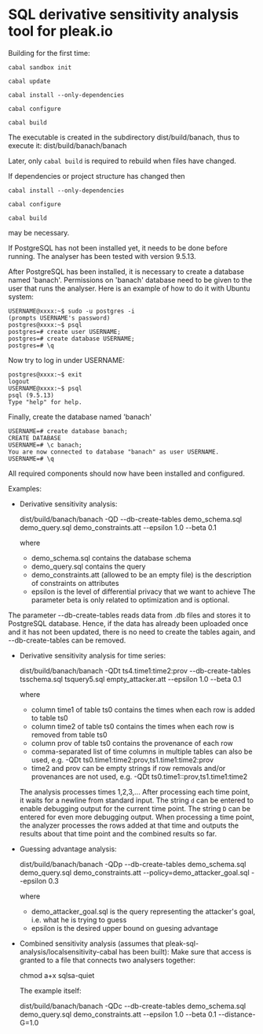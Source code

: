 # SQL derivative sensitivity analysis tool for pleak.io

Building for the first time:

`cabal sandbox init`

`cabal update`

`cabal install --only-dependencies`

`cabal configure`

`cabal build`

The executable is created in the subdirectory dist/build/banach, thus to execute it:
    dist/build/banach/banach

Later, only 
`cabal build`
is required to rebuild when files have changed.

If dependencies or project structure has changed then

`cabal install --only-dependencies`

`cabal configure`

`cabal build`

may be necessary.


If PostgreSQL has not been installed yet, it needs to be done before running. The analyser has been tested with version 9.5.13.

After PostgreSQL has been installed, it is necessary to create a database named 'banach'.
Permissions on 'banach' database need to be given to the user that runs the analyser.
Here is an example of how to do it with Ubuntu system:

    USERNAME@xxxx:~$ sudo -u postgres -i
    (prompts USERNAME's password)
    postgres@xxxx:~$ psql
    postgres=# create user USERNAME;
    postgres=# create database USERNAME;
    postgres=# \q

Now try to log in under USERNAME:

    postgres@xxxx:~$ exit
    logout
    USERNAME@xxxx:~$ psql
    psql (9.5.13)
    Type "help" for help.

Finally, create the database named 'banach'

    USERNAME=# create database banach;
    CREATE DATABASE
    USERNAME=# \c banach;
    You are now connected to database "banach" as user USERNAME.
    USERNAME=# \q

All required components should now have been installed and configured.

Examples:

 * Derivative sensitivity analysis:

      dist/build/banach/banach -QD --db-create-tables demo_schema.sql demo_query.sql demo_constraints.att --epsilon 1.0 --beta 0.1

   where
    - demo_schema.sql contains the database schema
    - demo_query.sql contains the query
    - demo_constraints.att (allowed to be an empty file) is the description of constraints on attributes
    - epsilon is the level of differential privacy that we want to achieve
    The parameter beta is only related to optimization and is optional.

The parameter --db-create-tables reads data from .db files and stores it to PostgreSQL database. Hence, if the data has already been uploaded once and it has not been updated, there is no need to create the tables again, and --db-create-tables can be removed.

 * Derivative sensitivity analysis for time series:

      dist/build/banach/banach -QDt ts4.time1:time2:prov --db-create-tables tsschema.sql tsquery5.sql empty_attacker.att --epsilon 1.0 --beta 0.1

   where
   - column time1 of table ts0 contains the times when each row is added to table ts0
   - column time2 of table ts0 contains the times when each row is removed from table ts0
   - column prov of table ts0 contains the provenance of each row
   - comma-separated list of time columns in multiple tables can also be used, e.g. -QDt ts0.time1:time2:prov,ts1.time1:time2:prov
   - time2 and prov can be empty strings if row removals and/or provenances are not used, e.g. -QDt ts0.time1::prov,ts1.time1:time2

   The analysis processes times 1,2,3,...
   After processing each time point, it waits for a newline from standard input.
   The string `d` can be entered to enable debugging output for the current time point.
   The string `D` can be entered for even more debugging output.
   When processing a time point, the analyzer processes the rows added at that time and outputs the results about
   that time point and the combined results so far.

 * Guessing advantage analysis:

     dist/build/banach/banach -QDp --db-create-tables demo_schema.sql demo_query.sql demo_constraints.att --policy=demo_attacker_goal.sql --epsilon 0.3

   where
   - demo_attacker_goal.sql is the query representing the attacker's goal, i.e. what he is trying to guess
   - epsilon is the desired upper bound on guesing advantage

 * Combined sensitivity analysis (assumes that pleak-sql-analysis/localsensitivity-cabal has been built):
   Make sure that access is granted to a file that connects two analysers together:

     chmod a+x sqlsa-quiet

   The example itself:

     dist/build/banach/banach -QDc --db-create-tables demo_schema.sql demo_query.sql demo_constraints.att --epsilon 1.0 --beta 0.1 --distance-G=1.0

